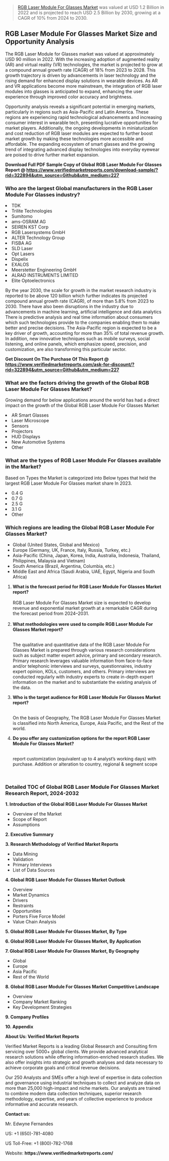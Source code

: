 <blockquote><p><p><a href="https://www.verifiedmarketreports.com/download-sample/?rid=322894&utm_source=Github&utm_medium=227" target="_blank">RGB Laser Module For Glasses Market</a> was valued at USD 1.2 Billion in 2022 and is projected to reach USD 2.5 Billion by 2030, growing at a CAGR of 10% from 2024 to 2030.</p></blockquote><p><h2>RGB Laser Module For Glasses Market Size and Opportunity Analysis</h2><p>The RGB Laser Module for Glasses market was valued at approximately USD 90 million in 2022. With the increasing adoption of augmented reality (AR) and virtual reality (VR) technologies, the market is projected to grow at a compound annual growth rate (CAGR) of 18% from 2023 to 2028. This growth trajectory is driven by advancements in laser technology and the rising demand for enhanced display solutions in wearable devices. As AR and VR applications become more mainstream, the integration of RGB laser modules into glasses is anticipated to expand, enhancing the user experience through improved color accuracy and brightness.</p><p>Opportunity analysis reveals a significant potential in emerging markets, particularly in regions such as Asia-Pacific and Latin America. These regions are experiencing rapid technological advancements and increasing consumer interest in wearable tech, presenting lucrative opportunities for market players. Additionally, the ongoing developments in miniaturization and cost reduction of RGB laser modules are expected to further boost market growth by making these technologies more accessible and affordable. The expanding ecosystem of smart glasses and the growing trend of integrating advanced display technologies into everyday eyewear are poised to drive further market expansion.</p></p><p class=""><strong>Download Full PDF Sample Copy of Global RGB Laser Module For Glasses Report @ <a href="https://www.verifiedmarketreports.com/download-sample/?rid=322894&amp;utm_source=Github&amp;utm_medium=227" target="_blank">https://www.verifiedmarketreports.com/download-sample/?rid=322894&amp;utm_source=Github&amp;utm_medium=227</a></strong></p><h3 id="" class="">Who are the largest Global manufacturers in the RGB Laser Module For Glasses industry?</h3><p><li>TDK</li><li> Trilite Technologies</li><li> Sumitomo</li><li> ams-OSRAM AG</li><li> SEIREN KST Corp</li><li> RGB Lasersystems GmbH</li><li> ALTER Technology Group</li><li> FISBA AG</li><li> SLD Laser</li><li> Opt Lasers</li><li> Dispelix</li><li> EXALOS</li><li> Meerstetter Engineering GmbH</li><li> ALRAD INSTRUMENTS LIMITED</li><li> Elite Optoelectronics</li></p><div class=""><div class="" dir="" data-message-author-role="" data-message-id="" data-message-model-slug=""><div class=""><div class=""><div class=""><div class="" dir="" data-message-author-role="" data-message-id="" data-message-model-slug=""><div class=""><div class=""><p>By the year 2030, the scale for growth in the market research industry is reported to be above 120 billion which further indicates its projected compound annual growth rate (CAGR), of more than 5.8% from 2023 to 2030. There have also been disruptions in the industry due to advancements in machine learning, artificial intelligence and data analytics There is predictive analysis and real time information about consumers which such technologies provide to the companies enabling them to make better and precise decisions. The Asia-Pacific region is expected to be a key driver of growth, accounting for more than 35% of total revenue growth. In addition, new innovative techniques such as mobile surveys, social listening, and online panels, which emphasize speed, precision, and customization, are also transforming this particular sector.</p><p><strong>Get Discount On The Purchase Of This Report @&nbsp; <a href="https://www.verifiedmarketreports.com/ask-for-discount/?rid=322894&amp;utm_source=Github&amp;utm_medium=227" target="_blank">https://www.verifiedmarketreports.com/ask-for-discount/?rid=322894&amp;utm_source=Github&amp;utm_medium=227</a></strong></p></div></div></div></div></div></div></div></div><h3 id="" class="">What are the factors driving the growth of the Global RGB Laser Module For Glasses Market?</h3><p id="" class="">Growing demand for below applications around the world has had a direct impact on the growth of the Global RGB Laser Module For Glasses Market</p><p id="" class=""><li>AR Smart Glasses</li><li> Laser Microscope</li><li> Sensors</li><li> Projectors</li><li> HUD Displays</li><li> New Automotive Systems</li><li> Other</li></p><h3 id="" class="">What are the types of RGB Laser Module For Glasses available in the Market?</h3><p id="" class="">Based on Types the Market is categorized into Below types that held the largest RGB Laser Module For Glasses market share In 2023.</p><p id="" class=""><li>0.4 G</li><li> 0.7 G</li><li> 2.5 G</li><li> 3.1 G</li><li> Other</li></p><h3 id="" class="">Which regions are leading the Global RGB Laser Module For Glasses Market?</h3><ul><li>Global (United States, Global and Mexico)</li><li>Europe (Germany, UK, France, Italy, Russia, Turkey, etc.)</li><li>Asia-Pacific (China, Japan, Korea, India, Australia, Indonesia, Thailand, Philippines, Malaysia and Vietnam)</li><li>South America (Brazil, Argentina, Columbia, etc.)</li><li>Middle East and Africa (Saudi Arabia, UAE, Egypt, Nigeria and South Africa)</li></ul><p><ol><li><strong>What is the forecast period for RGB Laser Module For Glasses Market report?<br /></strong><br /><span data-sheets-root="1" data-sheets-value="{&quot;1&quot;:2,&quot;2&quot;:&quot;XXXX size is expected to develop revenue and exponential market growth at a remarkable CAGR during the forecast period from 2024&ndash;2030.&quot;}" data-sheets-userformat="{&quot;2&quot;:12674,&quot;4&quot;:{&quot;1&quot;:2,&quot;2&quot;:16776960},&quot;10&quot;:2,&quot;11&quot;:0,&quot;15&quot;:&quot;Arial&quot;,&quot;16&quot;:12}">RGB Laser Module For Glasses Market size is expected to develop revenue and exponential market growth at a remarkable CAGR during the forecast period from 2024&ndash;2031.</span><br /><br /></li><li><strong>What methodologies were used to compile RGB Laser Module For Glasses Market report?<br /><br /></strong><p>The qualitative and quantitative data of the&nbsp;RGB Laser Module For Glasses Market is prepared through various research considerations such as subject matter expert advice, primary and secondary research. Primary research leverages valuable information from face-to-face and/or telephonic interviews and surveys, questionnaires, industry expert opinion, KOLs, customers, and others. Primary interviews are conducted regularly with industry experts to create in-depth expert information on the market and to substantiate the existing analysis of the data.&nbsp;</p></li><li><strong>Who is the target audience for RGB Laser Module For Glasses Market report?<br /><br /></strong><p>On the basis of Geography, The&nbsp;RGB Laser Module For Glasses Market is classified into North America, Europe, Asia Pacific, and the Rest of the world.</p></li><li><strong>Do you offer any customization options for the report RGB Laser Module For Glasses Market?<br /><br /></strong><p>report customization (equivalent up to 4 analyst&rsquo;s working days) with purchase. Addition or alteration to country, regional &amp; segment scope</p><p>&nbsp;</p></li></ol></p><h3 id="" class="">Detailed TOC of Global RGB Laser Module For Glasses Market Research Report, 2024-2032</h3><p id="" class=""><strong>1. Introduction of the Global RGB Laser Module For Glasses Market</strong></p><ul><li>Overview of the Market</li><li>Scope of Report</li><li>Assumptions</li></ul><p id="" class=""><strong>2. Executive Summary</strong></p><p id="" class=""><strong>3. Research Methodology of&nbsp;Verified Market Reports</strong></p><ul><li>Data Mining</li><li>Validation</li><li>Primary Interviews</li><li>List of Data Sources</li></ul><p id="" class=""><strong>4. Global RGB Laser Module For Glasses Market Outlook</strong></p><ul><li>Overview</li><li>Market Dynamics</li><li>Drivers</li><li>Restraints</li><li>Opportunities</li><li>Porters Five Force Model</li><li>Value Chain Analysis</li></ul><p id="" class=""><strong>5. Global RGB Laser Module For Glasses Market, By&nbsp;Type</strong></p><p id="" class=""><strong>6. Global RGB Laser Module For Glasses Market, By Application</strong></p><p id="" class=""><strong>7. Global RGB Laser Module For Glasses Market, By Geography</strong></p><ul><li>Global</li><li>Europe</li><li>Asia Pacific</li><li>Rest of the World</li></ul><p id="" class=""><strong>8. Global RGB Laser Module For Glasses Market Competitive Landscape</strong></p><ul><li>Overview</li><li>Company Market Ranking</li><li>Key Development Strategies</li></ul><p id="" class=""><strong>9. Company Profiles</strong></p><p id="" class=""><strong>10. Appendix</strong></p><p id="" class=""><strong>About Us: Verified Market Reports</strong></p><p id="" class="">Verified Market Reports is a leading Global Research and Consulting firm servicing over 5000+ global clients. We provide advanced analytical research solutions while offering information-enriched research studies. We also offer insights into strategic and growth analyses and data necessary to achieve corporate goals and critical revenue decisions.</p><p id="" class="">Our 250 Analysts and SMEs offer a high level of expertise in data collection and governance using industrial techniques to collect and analyze data on more than 25,000 high-impact and niche markets. Our analysts are trained to combine modern data collection techniques, superior research methodology, expertise, and years of collective experience to produce informative and accurate research.</p><p id="" class=""><strong>Contact us:</strong></p><p id="" class="">Mr. Edwyne Fernandes</p><p id="" class="">US: +1 (650)-781-4080</p><p id="" class="">US Toll-Free: +1 (800)-782-1768</p><p id="" class="">Website: <a target="" data-test-app-aware-link=""><strong>https://www.verifiedmarketreports.com/</strong></a></p>
